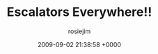 ---
blog: travel
date: 2009-09-02 21:38:58 +0000
title: "Escalators Everywhere!!"
author: rosiejim
permalink: /china-2009/hong-kong/escalators-everywhere/
---